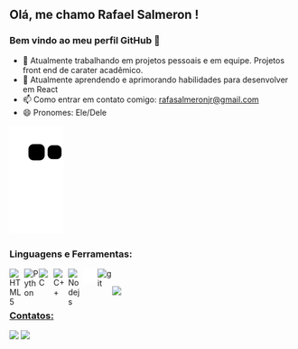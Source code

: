 ## Olá, me chamo Rafael Salmeron ! 
### Bem vindo ao meu perfil GitHub 👋

- 🔭 Atualmente trabalhando em projetos pessoais e em equipe. Projetos front end de carater acadêmico.
- 🌱 Atualmente aprendendo e aprimorando habilidades para desenvolver em React
- 📫 Como entrar em contato comigo: rafasalmeronjr@gmail.com
- 😄 Pronomes: Ele/Dele
  
![snake animation](https://github.com/rafasalmeron/RafaSalmeron/blob/output/github-contribution-grid-snake2.svg)

### Linguagens e Ferramentas:

<a href="https://developer.mozilla.org/en-US/docs/Web/HTML" target="_blank"><img align="left" alt="HTML5" width="26px" src="https://cdn.jsdelivr.net/gh/devicons/devicon/icons/html5/html5-original.svg" /></a>
<a href="https://developer.mozilla.org/en-US/docs/Web/CSS" target="_blank"> <img align="left" alt="Python" width="26px" src="https://cdn.jsdelivr.net/gh/devicons/devicon/icons/css3/css3-original.svg"/> </a>
<a href="https://www.javascript.com" target="_blank"> <img align="left" alt="C" width="26px" src="https://cdn.jsdelivr.net/gh/devicons/devicon/icons/javascript/javascript-original.svg"/> </a>
<a href="https://reactjs.org" target="_blank"> <img align="left" alt="C++" width="26px" src="https://cdn.jsdelivr.net/gh/devicons/devicon/icons/react/react-original.svg"/> </a>
<img align="left" alt="Nodejs" width="26px" src=https://cdn.jsdelivr.net/gh/devicons/devicon/icons/nodejs/nodejs-original.svg />
<img align="left" alt="GitHub" width="26px" src="https://github.com/Aakarsh-B/trying-repos/blob/master/github.svg" />
<a href="https://git-scm.com/" target="_blank"> <img align="left" alt="git" width="26px" src="https://www.vectorlogo.zone/logos/git-scm/git-scm-icon.svg"/> </a>
<br/>

<div>
<a href="https://github.com/rafasalmeron">
<img height="180em" src="https://github-readme-stats.vercel.app/api?username=rafasalmeron&show_icons=true&theme=dracula&include_all_commits=true&count_private=true"/>
</div>

### Contatos:

<div>
<a href = "rafasalmeronjr@gmail.com"><img src="https://img.shields.io/badge/Gmail-D14836?style=for-the-badge&logo=gmail&logoColor=white" target="_blank"></a>
<a href="https://www.linkedin.com/in/rafasalmeron" target="_blank"><img src="https://img.shields.io/badge/-LinkedIn-%230077B5?style=for-the-badge&logo=linkedin&logoColor=white" target="_blank"></a>   
</div>
